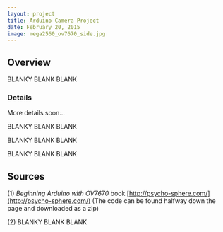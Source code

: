 ```yaml
---
layout: project
title: Arduino Camera Project
date: February 20, 2015
image: mega2560_ov7670_side.jpg
---
```


## Overview
BLANKY BLANK BLANK

### Details
More details soon...

BLANKY BLANK BLANK

BLANKY BLANK BLANK

BLANKY BLANK BLANK

## Sources

(1) _Beginning Arduino with OV7670_ book [http://psycho-sphere.com/](http://psycho-sphere.com/) (The code can be found halfway down the page and downloaded as a zip)

(2) BLANKY BLANK BLANK


